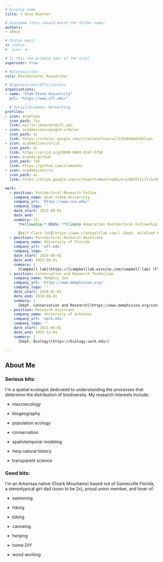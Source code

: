 ```yaml
---
# Display name
title: J Alex Baecher

# Username (this should match the folder name)
authors:
- admin

# Status emoji
## status:
#  icon: ☕️

# Is this the primary user of the site?
superuser: true

# Role/position
role: Postdoctoral Researcher 

# Organizations/Affiliations
organizations:
- name: "Utah State University"
  url: "https://www.ufl.edu/"

  # Social/Academic Networking
profiles:
- icon: envelope
  icon_pack: fas
  link: mailto:jbaecher@ufl.edu 
- icon: academicons/google-scholar
  icon_pack: ai
  link: https://scholar.google.com/citations?user=zl3lDnEAAAAJ&hl=en
- icon: academicons/orcid
  icon_pack: ai
  link: https://orcid.org/0000-0003-0247-5758
- icon: brands/github
  icon_pack: fab
  link: https://github.com/slamander
- icon: academicons/cv
  icon_pack: ai
  link: https://drive.google.com/uc?export=download&id=1zADCDlIiJlx1vXKQ6NdMLwTZm7E6sS29  

work:
  - position: Postdoctoral Research Fellow
    company_name: Utah State University 
    company_url: 'https://www.usu.edu/'
    company_logo: ''
    date_start: 2025-08-01
    date_end: ''
    summary: |2-
      *Fellowship:* USGS: **Climate Adaptation Postdoctoral Fellowship**

      [Wolf-Clark lab](https://www.clarkwolflab.com/) (Dept. Wildland Resources) & [Stuber lab](https://efstuber.wixsite.com/xscaleeco/) (USGS)
  - position: Postdoctoral Research Associate
    company_name: University of Florida
    company_url: 'ufl.edu'
    company_logo: ''
    date_start: 2024-08-01
    date_end: 2025-08-01
    summary: |
      [Campbell lab](https://lcampbelllab.wixsite.com/campbell-lab) (Florida Medical Entomology Lab) & [Guralnick lab](https://www.gurlab.net/) (Florida Natural History Museum)
  - position: Conservation and Research Technician
    company_name: Memphis Zoo
    company_url: 'https://www.memphiszoo.org/'
    company_logo: ''
    date_start: 2018-01-01
    date_end: 2019-08-01
    summary: |
      [Dept. Conservation and Research](https://www.memphiszoo.org/conservation)
  - position: Research Assistant
    company_name: University of Arkansas
    company_url: 'uark.edu'
    company_logo: ''
    date_start: 2011-08-01
    date_end: 2015-12-01
    summary: |
      [Dept. Biology](https://biology.uark.edu/)

---
```

## About Me
<div class="grid grid-cols-1 md:grid-cols-2 gap-6">
  <div>
    <h3>Serious bits: </h3>
    <p>I'm a spatial ecologist dedicated to understanding the processes that determine the distribution of biodiversity. My research interests include:  </p>
    <p>

- macroecology

- biogeography

- population ecology

- conservation

- spatiotemporal modeling

- herp natural history

- transparent science

</p>
  </div>
  <div>
    <h3>Good bits:</h3>
    <p>I'm an Arkansas native (Ozark Mountains) based out of Gainesville Florida, a stereotypical girl dad (soon to be 2x), proud union member, and lover of: </p>
    <p>

- swimming

- hiking

- biking

- canoeing

- herping 

- home DIY

- wood working

</p>
  </div>
</div>